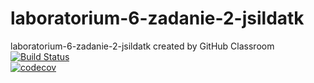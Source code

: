 # laboratorium-6-zadanie-2-jsildatk
laboratorium-6-zadanie-2-jsildatk created by GitHub Classroom <br>
[![Build Status](https://travis-ci.com/testowanieaplikacjijavaug/laboratorium-6-zadanie-2-jsildatk.svg?branch=master)](https://travis-ci.com/testowanieaplikacjijavaug/laboratorium-6-zadanie-2-jsildatk) <br>
[![codecov](https://codecov.io/gh/testowanieaplikacjijavaug/laboratorium-6-zadanie-2-jsildatk/branch/master/graph/badge.svg)](https://codecov.io/gh/testowanieaplikacjijavaug/laboratorium-6-zadanie-2-jsildatk)
